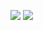 ![](http://github-profile-summary-cards.vercel.app/api/cards/repos-per-language?username=mihaigalos&theme=github_dark) 
![](http://github-profile-summary-cards.vercel.app/api/cards/most-commit-language?username=mihaigalos&theme=github_dark) 

